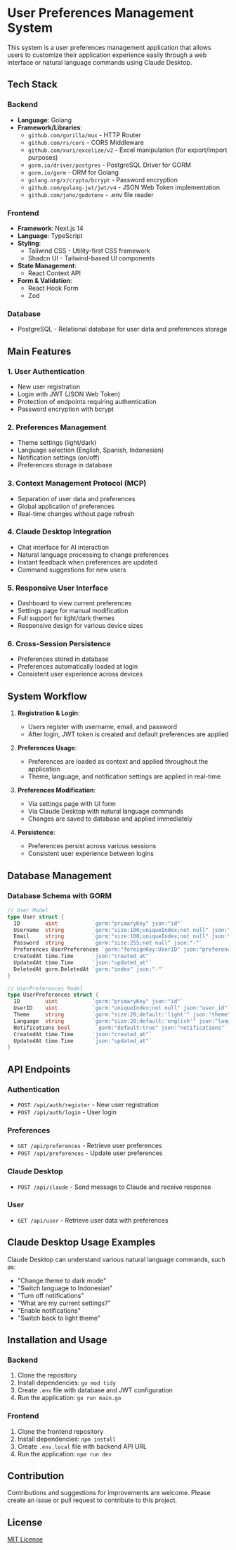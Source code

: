 # User Preferences Management System

This system is a user preferences management application that allows users to customize their application experience easily through a web interface or natural language commands using Claude Desktop.

## Tech Stack

### Backend
- **Language**: Golang
- **Framework/Libraries**:
  - `github.com/gorilla/mux` - HTTP Router
  - `github.com/rs/cors` - CORS Middleware
  - `github.com/xuri/excelize/v2` - Excel manipulation (for export/import purposes)
  - `gorm.io/driver/postgres` - PostgreSQL Driver for GORM
  - `gorm.io/gorm` - ORM for Golang
  - `golang.org/x/crypto/bcrypt` - Password encryption
  - `github.com/golang-jwt/jwt/v4` - JSON Web Token implementation
  - `github.com/joho/godotenv` - .env file reader

### Frontend
- **Framework**: Next.js 14
- **Language**: TypeScript
- **Styling**:
  - Tailwind CSS - Utility-first CSS framework
  - Shadcn UI - Tailwind-based UI components
- **State Management**:
  - React Context API
- **Form & Validation**:
  - React Hook Form
  - Zod

### Database
- PostgreSQL - Relational database for user data and preferences storage

## Main Features

### 1. User Authentication
- New user registration
- Login with JWT (JSON Web Token)
- Protection of endpoints requiring authentication
- Password encryption with bcrypt

### 2. Preferences Management
- Theme settings (light/dark)
- Language selection (English, Spanish, Indonesian)
- Notification settings (on/off)
- Preferences storage in database

### 3. Context Management Protocol (MCP)
- Separation of user data and preferences
- Global application of preferences
- Real-time changes without page refresh

### 4. Claude Desktop Integration
- Chat interface for AI interaction
- Natural language processing to change preferences
- Instant feedback when preferences are updated
- Command suggestions for new users

### 5. Responsive User Interface
- Dashboard to view current preferences
- Settings page for manual modification
- Full support for light/dark themes
- Responsive design for various device sizes

### 6. Cross-Session Persistence
- Preferences stored in database
- Preferences automatically loaded at login
- Consistent user experience across devices

## System Workflow

1. **Registration & Login**:
   - Users register with username, email, and password
   - After login, JWT token is created and default preferences are applied

2. **Preferences Usage**:
   - Preferences are loaded as context and applied throughout the application
   - Theme, language, and notification settings are applied in real-time

3. **Preferences Modification**:
   - Via settings page with UI form
   - Via Claude Desktop with natural language commands
   - Changes are saved to database and applied immediately

4. **Persistence**:
   - Preferences persist across various sessions
   - Consistent user experience between logins

## Database Management

### Database Schema with GORM

```go
// User Model
type User struct {
  ID        uint           `gorm:"primaryKey" json:"id"`
  Username  string         `gorm:"size:100;uniqueIndex;not null" json:"username"`
  Email     string         `gorm:"size:100;uniqueIndex;not null" json:"email"`
  Password  string         `gorm:"size:255;not null" json:"-"`
  Preferences UserPreferences `gorm:"foreignKey:UserID" json:"preferences"`
  CreatedAt time.Time      `json:"created_at"`
  UpdatedAt time.Time      `json:"updated_at"`
  DeletedAt gorm.DeletedAt `gorm:"index" json:"-"`
}

// UserPreferences Model
type UserPreferences struct {
  ID        uint           `gorm:"primaryKey" json:"id"`
  UserID    uint           `gorm:"uniqueIndex;not null" json:"user_id"`
  Theme     string         `gorm:"size:20;default:'light'" json:"theme"`
  Language  string         `gorm:"size:20;default:'english'" json:"language"`
  Notifications bool        `gorm:"default:true" json:"notifications"`
  CreatedAt time.Time      `json:"created_at"`
  UpdatedAt time.Time      `json:"updated_at"`
}
```

## API Endpoints

### Authentication
- `POST /api/auth/register` - New user registration
- `POST /api/auth/login` - User login

### Preferences
- `GET /api/preferences` - Retrieve user preferences
- `POST /api/preferences` - Update user preferences

### Claude Desktop
- `POST /api/claude` - Send message to Claude and receive response

### User
- `GET /api/user` - Retrieve user data with preferences

## Claude Desktop Usage Examples

Claude Desktop can understand various natural language commands, such as:

- "Change theme to dark mode"
- "Switch language to Indonesian"
- "Turn off notifications"
- "What are my current settings?"
- "Enable notifications"
- "Switch back to light theme"

## Installation and Usage

### Backend
1. Clone the repository
2. Install dependencies: `go mod tidy`
3. Create `.env` file with database and JWT configuration
4. Run the application: `go run main.go`

### Frontend
1. Clone the frontend repository
2. Install dependencies: `npm install`
3. Create `.env.local` file with backend API URL
4. Run the application: `npm run dev`

## Contribution

Contributions and suggestions for improvements are welcome. Please create an issue or pull request to contribute to this project.

## License

[MIT License](LICENSE)